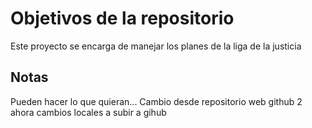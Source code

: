 # Objetivos de la repositorio

Este proyecto se encarga de manejar los planes de la liga de la justicia


## Notas
Pueden hacer lo que quieran...
Cambio desde repositorio web github 2
ahora cambios locales a subir a gihub
